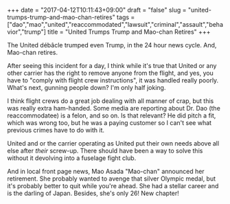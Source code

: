 +++
date = "2017-04-12T10:11:43+09:00"
draft = "false"
slug = "united-trumps-trump-and-mao-chan-retires"
tags = ["dao","mao","united","reaccommodated","lawsuit","criminal","assault","behavior","trump"]
title = "United Trumps Trump and Mao-chan Retires"
+++

The United débâcle trumped even Trump, in the 24 hour news cycle. And, Mao-chan retires.  

<!--more-->

After seeing this incident for a day, I think while it's true that United or any other carrier has the right to remove anyone from the flight, and yes, you have to "comply with flight crew instructions", it was handled really poorly. What's next, gunning people down? I'm only half joking.  

I think flight crews do a great job dealing with all manner of crap, but this was really extra ham-handed. Some media are reporting about Dr. Dao (the reaccommodatee) is a felon, and so on. Is that relevant? He did pitch a fit, which was wrong too, but he was a paying customer so I can't see what previous crimes have to do with it.  

United and or the carrier operating as United put their own needs above all else after _their_ screw-up. There should have been a way to solve this without it devolving into a fuselage fight club. 

And in local front page news, Mao Asada "Mao-chan" announced her retirement. She probably wanted to avenge that silver Olympic medal, but it's probably better to quit while you're ahead. She had a stellar career and is the darling of Japan. Besides, she's only 26! New chapter!


